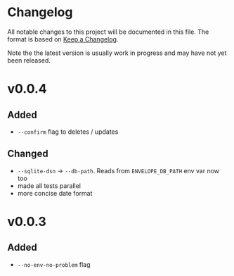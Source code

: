 # Changelog

All notable changes to this project will be documented in this file. The format
is based on [Keep a Changelog](https://keepachangelog.com/en/1.0.0/).

Note the the latest version is usually work in progress and may have not yet been released.

# v0.0.4

## Added

- `--confirm` flag to deletes / updates

## Changed

- `--sqlite-dsn` -> `--db-path`. Reads from `ENVELOPE_DB_PATH` env var now too
- made all tests parallel
- more concise date format

# v0.0.3

## Added

- `--no-env-no-problem` flag
